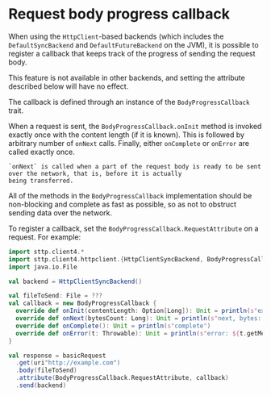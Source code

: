 # Request body progress callback

When using the `HttpClient`-based backends (which includes the `DefaultSyncBackend` and `DefaultFutureBackend` on the
JVM), it is possible to register a callback that keeps track of the progress of sending the request body.

This feature is not available in other backends, and setting the attribute described below will have no effect.

The callback is defined through an instance of the `BodyProgressCallback` trait.

When a request is sent, the `BodyProgressCallback.onInit` method is invoked exactly once with the content length (if it 
is known). This is followed by arbitrary number of `onNext` calls. Finally, either `onComplete` or `onError` are called 
exactly once.

```{note}
`onNext` is called when a part of the request body is ready to be sent over the network, that is, before it is actually
being transferred.
```

All of the methods in the `BodyProgressCallback` implementation should be non-blocking and complete as fast as possible, 
so as not to obstruct sending data over the network.

To register a callback, set the `BodyProgressCallback.RequestAttribute` on a request. For example:

```scala
import sttp.client4.*
import sttp.client4.httpclient.{HttpClientSyncBackend, BodyProgressCallback}
import java.io.File

val backend = HttpClientSyncBackend()

val fileToSend: File = ???
val callback = new BodyProgressCallback {
  override def onInit(contentLength: Option[Long]): Unit = println(s"expected content length: $contentLength")
  override def onNext(bytesCount: Long): Unit = println(s"next, bytes: $bytesCount")
  override def onComplete(): Unit = println(s"complete")
  override def onError(t: Throwable): Unit = println(s"error: ${t.getMessage}")
}

val response = basicRequest
  .get(uri"http://example.com")
  .body(fileToSend)
  .attribute(BodyProgressCallback.RequestAttribute, callback)
  .send(backend)
```